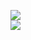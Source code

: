 [![](https://img.shields.io/badge/Made%20With-Github%20Spray-lightgrey.svg?style=for-the-badge&logo=github)](https://github.com/Annihil/github-spray#18971)  
[![](https://i.imgur.com/2DrTn0Z.gif)](https://github.com/Annihil/github-spray)